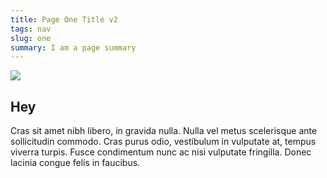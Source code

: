 ```yaml
---
title: Page One Title v2
tags: nav
slug: one
summary: I am a page summary
---
```

![](https://ucarecdn.com/fb39f56c-094a-426a-a68d-734e5de24220/)

## Hey

Cras sit amet nibh libero, in gravida nulla. Nulla vel metus scelerisque ante sollicitudin commodo. Cras purus odio, vestibulum in vulputate at, tempus viverra turpis. Fusce condimentum nunc ac nisi vulputate fringilla. Donec lacinia congue felis in faucibus.

